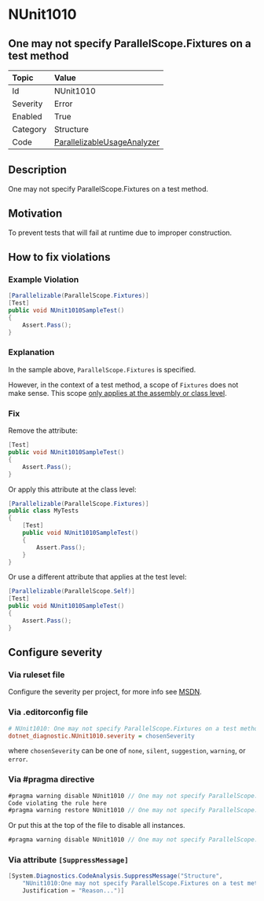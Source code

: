 # NUnit1010

## One may not specify ParallelScope.Fixtures on a test method

| Topic    | Value
| :--      | :--
| Id       | NUnit1010
| Severity | Error
| Enabled  | True
| Category | Structure
| Code     | [ParallelizableUsageAnalyzer](https://github.com/nunit/nunit.analyzers/blob/4.4.0/src/nunit.analyzers/ParallelizableUsage/ParallelizableUsageAnalyzer.cs)

## Description

One may not specify ParallelScope.Fixtures on a test method.

## Motivation

To prevent tests that will fail at runtime due to improper construction.

## How to fix violations

### Example Violation

```csharp
[Parallelizable(ParallelScope.Fixtures)]
[Test]
public void NUnit1010SampleTest()
{
    Assert.Pass();
}
```

### Explanation

In the sample above, `ParallelScope.Fixtures` is specified.

However, in the context of a test method, a scope of `Fixtures` does not make sense. This scope [only applies at the
assembly or class level](xref:parallelizableattribute).

### Fix

Remove the attribute:

```csharp
[Test]
public void NUnit1010SampleTest()
{
    Assert.Pass();
}
```

Or apply this attribute at the class level:

```csharp
[Parallelizable(ParallelScope.Fixtures)]
public class MyTests
{
    [Test]
    public void NUnit1010SampleTest()
    {
        Assert.Pass();
    }
}
```

Or use a different attribute that applies at the test level:

```csharp
[Parallelizable(ParallelScope.Self)]
[Test]
public void NUnit1010SampleTest()
{
    Assert.Pass();
}
```

<!-- start generated config severity -->
## Configure severity

### Via ruleset file

Configure the severity per project, for more info see
[MSDN](https://learn.microsoft.com/en-us/visualstudio/code-quality/using-rule-sets-to-group-code-analysis-rules?view=vs-2022).

### Via .editorconfig file

```ini
# NUnit1010: One may not specify ParallelScope.Fixtures on a test method
dotnet_diagnostic.NUnit1010.severity = chosenSeverity
```

where `chosenSeverity` can be one of `none`, `silent`, `suggestion`, `warning`, or `error`.

### Via #pragma directive

```csharp
#pragma warning disable NUnit1010 // One may not specify ParallelScope.Fixtures on a test method
Code violating the rule here
#pragma warning restore NUnit1010 // One may not specify ParallelScope.Fixtures on a test method
```

Or put this at the top of the file to disable all instances.

```csharp
#pragma warning disable NUnit1010 // One may not specify ParallelScope.Fixtures on a test method
```

### Via attribute `[SuppressMessage]`

```csharp
[System.Diagnostics.CodeAnalysis.SuppressMessage("Structure",
    "NUnit1010:One may not specify ParallelScope.Fixtures on a test method",
    Justification = "Reason...")]
```
<!-- end generated config severity -->
